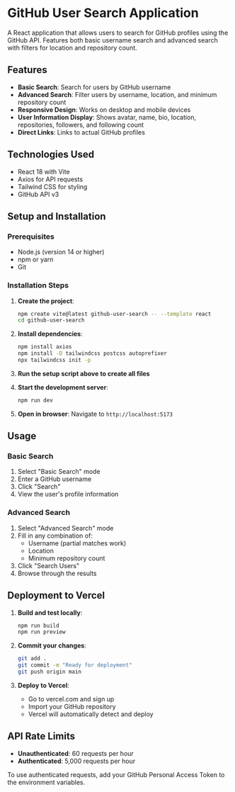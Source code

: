 # GitHub User Search Application

A React application that allows users to search for GitHub profiles using the GitHub API. Features both basic username search and advanced search with filters for location and repository count.

## Features

- **Basic Search**: Search for users by GitHub username
- **Advanced Search**: Filter users by username, location, and minimum repository count
- **Responsive Design**: Works on desktop and mobile devices
- **User Information Display**: Shows avatar, name, bio, location, repositories, followers, and following count
- **Direct Links**: Links to actual GitHub profiles

## Technologies Used

- React 18 with Vite
- Axios for API requests
- Tailwind CSS for styling
- GitHub API v3

## Setup and Installation

### Prerequisites

- Node.js (version 14 or higher)
- npm or yarn
- Git

### Installation Steps

1. **Create the project**:
   ```bash
   npm create vite@latest github-user-search -- --template react
   cd github-user-search
   ```

2. **Install dependencies**:
   ```bash
   npm install axios
   npm install -D tailwindcss postcss autoprefixer
   npx tailwindcss init -p
   ```

3. **Run the setup script above to create all files**

4. **Start the development server**:
   ```bash
   npm run dev
   ```

5. **Open in browser**:
   Navigate to `http://localhost:5173`

## Usage

### Basic Search
1. Select "Basic Search" mode
2. Enter a GitHub username
3. Click "Search"
4. View the user's profile information

### Advanced Search
1. Select "Advanced Search" mode
2. Fill in any combination of:
   - Username (partial matches work)
   - Location
   - Minimum repository count
3. Click "Search Users"
4. Browse through the results

## Deployment to Vercel

1. **Build and test locally**:
   ```bash
   npm run build
   npm run preview
   ```

2. **Commit your changes**:
   ```bash
   git add .
   git commit -m "Ready for deployment"
   git push origin main
   ```

3. **Deploy to Vercel**:
   - Go to vercel.com and sign up
   - Import your GitHub repository
   - Vercel will automatically detect and deploy

## API Rate Limits

- **Unauthenticated**: 60 requests per hour
- **Authenticated**: 5,000 requests per hour

To use authenticated requests, add your GitHub Personal Access Token to the environment variables.
